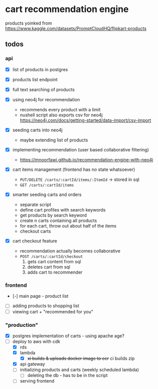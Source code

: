# cart recommendation engine

products yoinked from https://www.kaggle.com/datasets/PromptCloudHQ/flipkart-products

## todos

### api

- [x] list of products in postgres

- [x] products list endpoint

- [x] full text searching of products

- [x] using neo4j for recommendation

  - recommends every product with a limit
  - nushell script also exports csv for neo4j https://neo4j.com/docs/getting-started/data-import/csv-import

- [x] seeding carts into neo4j

  - maybe extending list of products

- [x] implementing recommendation (user based collaborative filtering)

  - https://mnoorfawi.github.io/recommendation-engine-with-neo4j

- [x] cart items management (frontend has no state whatsoever)

  - `PUT/DELETE /carts/:cartId/items/:ItemId` -> stored in sql
  - `GET /carts/:cartId/items`

- [x] smarter seeding carts and orders

  - separate script
  - define cart profiles with search keywords
  - get products by search keyword
  - create n carts containing all products
  - for each cart, throw out about half of the items
  - checkout carts

- [x] cart checkout feature
  - recommendation actually becomes collaborative
  - `POST /carts/:cartId/checkout`
    1. gets cart content from sql
    1. deletes cart from sql
    1. adds cart to recommender

### frontend

- [-] main page - product list
- [ ] adding products to shopping list
- [ ] viewing cart + "recommended for you"

### "production"

- [x] postgres implementation of carts - using apache age?
- [ ] deploy to aws with cdk
  - [x] rds
  - [x] lambda
    - [x] ~~xi builds & uploads docker image to ecr~~ ci builds zip
  - [x] api gateway
  - [ ] initializing products and carts (weekly scheduled lambda)
    - [ ] deleting the db - has to be in the script
  - [ ] serving frontend

